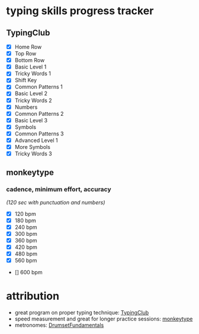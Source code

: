 
# typing skills progress tracker

## TypingClub

- [x] Home Row
- [x] Top Row
- [x] Bottom Row
- [x] Basic Level 1
- [x] Tricky Words 1
- [x] Shift Key
- [x] Common Patterns 1
- [x] Basic Level 2
- [x] Tricky Words 2
- [x] Numbers
- [x] Common Patterns 2
- [x] Basic Level 3
- [x] Symbols
- [x] Common Patterns 3
- [x] Advanced Level 1
- [x] More Symbols
- [x] Tricky Words 3

## monkeytype

### cadence, minimum effort, accuracy

*(120 sec with punctuation and numbers)*

- [x] 120 bpm
- [x] 180 bpm
- [x] 240 bpm
- [x] 300 bpm
- [x] 360 bpm
- [x] 420 bpm
- [x] 480 bpm
- [x] 560 bpm
- [] 600 bpm

# attribution

- great program on proper typing technique: [TypingClub](https://www.typingclub.com)
- speed measurement and great for longer practice sessions: [monkeytype](https://monkeytype.com/)
- metronomes: [DrumsetFundamentals](https://www.youtube.com/@DrumsetFundamentals)
